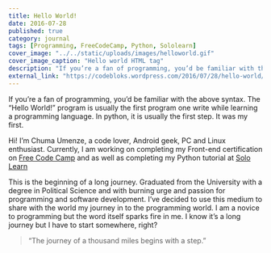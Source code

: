 ```yaml
---
title: Hello World!
date: 2016-07-28
published: true
category: journal
tags: [Programming, FreeCodeCamp, Python, Sololearn]
cover_image: "../../static/uploads/images/helloworld.gif"
cover_image_caption: "Hello world HTML tag"
description: "If you’re a fan of programming, you’d be familiar with the above syntax. The “Hello World!” program is usually the first program one write while learning a programming language. In python, it is usually the first step. It was my first. Hi! I’m Chuma Umenze, a code lover, Android geek, PC and Linux enthusiast."
external_link: "https://codebloks.wordpress.com/2016/07/28/hello-world/"
---
```


If you’re a fan of programming, you’d be familiar with the above syntax. 
The “Hello World!” program is usually the first program one write while learning a programming language. 
In python, it is usually the first step. It was my first.

Hi! I’m Chuma Umenze, a code lover, Android geek, PC and Linux enthusiast. 
Currently, I am working on completing my Front-end certification on [Free Code Camp][FCC] 
and as well as completing my Python tutorial at [Solo Learn][Sololearn]

This is the beginning of a long journey. Graduated from the University with a degree in 
Political Science and with burning urge and passion for programming and software development. 
I’ve decided to use this medium to share with the world my journey in to the programming world. 
I am a novice to programming but the word itself sparks fire in me. I know it’s a long journey 
but I have to start somewhere, right?

> “The journey of a thousand miles begins with a step.”


[FCC]: http://freecodecamp.com/
[Sololearn]: http://sololearn.com/
